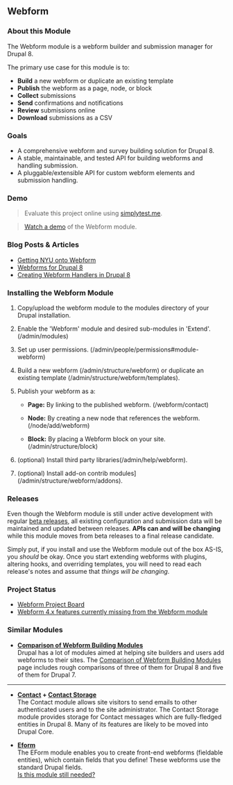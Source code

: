 Webform
---------

### About this Module

The Webform module is a webform builder and submission manager for Drupal 8.

The primary use case for this module is to:

- **Build** a new webform or duplicate an existing template
- **Publish** the webform as a page, node, or block
- **Collect** submissions
- **Send** confirmations and notifications
- **Review** submissions online
- **Download** submissions as a CSV


### Goals

- A comprehensive webform and survey building solution for Drupal 8. 
- A stable, maintainable, and tested API for building webforms and handling submission.
- A pluggable/extensible API for custom webform elements and submission handling. 


### Demo

> Evaluate this project online using [simplytest.me](https://simplytest.me/project/drupal/8.2.x?add[]=webform).

> [Watch a demo](http://youtu.be/sQGsfQ_LZJ4) of the Webform module.


### Blog Posts & Articles

- [Getting NYU onto Webform](https://www.fourkitchens.com/blog/article/getting-nyu-yaml-form)
- [Webforms for Drupal 8](https://www.gaiaresources.com.au/yaml-forms-drupal-8/)
- [Creating Webform Handlers in Drupal 8](http://fivemilemedia.co.uk/blog/creating-yaml-form-handlers-drupal-8)


### Installing the Webform Module

1. Copy/upload the webform module to the modules directory of your Drupal
   installation.

2. Enable the 'Webform' module and desired sub-modules in 'Extend'. 
   (/admin/modules)

3. Set up user permissions. (/admin/people/permissions#module-webform)

4. Build a new webform (/admin/structure/webform)
   or duplicate an existing template (/admin/structure/webform/templates).
   
5. Publish your webform as a:

    - **Page:** By linking to the published webform.
      (/webform/contact)  

    - **Node:** By creating a new node that references the webform.
      (/node/add/webform)

    - **Block:** By placing a Webform block on your site.
      (/admin/structure/block)

6. (optional) Install third party libraries(/admin/help/webform).

7. (optional) Install add-on contrib modules](/admin/structure/webform/addons).


### Releases

Even though the Webform module is still under active development with
regular [beta releases](https://www.drupal.org/documentation/version-info/alpha-beta-rc),
all existing configuration and submission data will be maintained and updated 
between releases.  **APIs can and will be changing** while this module moves 
from beta releases to a final release candidate. 

Simply put, if you install and use the Webform module out of the box AS-IS, 
you _should_ be okay.  Once you start extending webforms with plugins, altering 
hooks, and overriding templates, you will need to read each release's 
notes and assume that _things will be changing_.


### Project Status

- [Webform Project Board](https://contribkanban.com/board/webform/8.x-5.x)
- [Webform 4.x features currently missing from the Webform module](https://www.drupal.org/node/2807571)


### Similar Modules


- **[Comparison of Webform Building Modules](https://www.drupal.org/node/2083353)**  
  Drupal has a lot of modules aimed at helping site builders and users add webforms 
  to their sites. The [Comparison of Webform Building Modules](https://www.drupal.org/node/2083353) 
  page includes rough comparisons of three of them for Drupal 8 and five of them
  for Drupal 7. 

---

- **[Contact](https://www.drupal.org/documentation/modules/contact) + 
  [Contact Storage](https://www.drupal.org/project/contact_storage)**    
  The Contact module allows site visitors to send emails to other authenticated 
  users and to the site administrator. The Contact Storage module provides 
  storage for Contact messages which are fully-fledged entities in Drupal 8.
  Many of its features are likely to be moved into Drupal Core.

- **[Eform](https://www.drupal.org/project/eform)**  
  The EForm module enables you to create front-end webforms (fieldable entities), 
  which contain fields that you define! These webforms use the standard Drupal 
  fields.  
  [Is this module still needed?](https://www.drupal.org/node/2809179)

